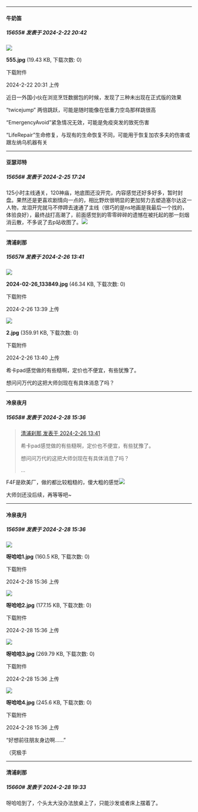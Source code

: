 ﻿
*****

####  牛奶笛  
##### 15655#       发表于 2024-2-22 20:42

<img src="https://img.saraba1st.com/forum/202402/22/203131t0n0h0ro1hzh0zdh.jpg" referrerpolicy="no-referrer">

<strong>555.jpg</strong> (19.43 KB, 下载次数: 0)

下载附件

2024-2-22 20:31 上传

近日一外国小伙在浏览烹饪数据包的时候，发现了三种未出现在正式版的效果

“twicejump” 两倍跳跃，可能是随时能像在低重力空岛那样跳很高

“EmergencyAvoid”紧急情况无效，可能是免疫突发的致死伤害

“LifeRepair”生命修复，与现有的生命恢复不同，可能用于恢复加农多夫的伤害或跟左纳乌机器有关


*****

####  亚瑟邓特  
##### 15656#       发表于 2024-2-25 17:24

125小时主线通关，120神庙，地底图还没开完，内容感觉还好多好多，暂时封盘。果然还是更喜欢剧情向一点的，相比野炊很明显的更加努力去塑造塞尔达这一人物，龙泪开完就马不停蹄去速通了主线（很巧的是ns地画是我最后一个找的，体验良好），最终战打高潮了，前面感觉到的零零碎碎的遗憾在被托起的那一刻烟消云散，不多说了去p站收图了。<img src="https://static.saraba1st.com/image/smiley/face2017/072.png" referrerpolicy="no-referrer">


*****

####  清浦刹那  
##### 15657#       发表于 2024-2-26 13:41

<img src="https://img.saraba1st.com/forum/202402/26/133905hagzyoartaayajop.jpg" referrerpolicy="no-referrer">

<strong>2024-02-26_133849.jpg</strong> (46.34 KB, 下载次数: 0)

下载附件

2024-2-26 13:39 上传

<img src="https://img.saraba1st.com/forum/202402/26/134050yjjjhh63sy5gjvgf.jpg" referrerpolicy="no-referrer">

<strong>2.jpg</strong> (359.91 KB, 下载次数: 0)

下载附件

2024-2-26 13:40 上传

希卡pad感觉做的有些糙啊，定价也不便宜，有些犹豫了。

想问问万代的这把大师剑现在有具体消息了吗？


*****

####  冷泉夜月  
##### 15658#       发表于 2024-2-28 15:36

<blockquote><a href="httphttps://bbs.saraba1st.com/2b/forum.php?mod=redirect&amp;goto=findpost&amp;pid=64070262&amp;ptid=1997982" target="_blank">清浦刹那 发表于 2024-2-26 13:41</a>

希卡pad感觉做的有些糙啊，定价也不便宜，有些犹豫了。

想问问万代的这把大师剑现在有具体消息了吗？

 ...</blockquote>
F4F是欧美厂，做的都比较粗糙的，傻大粗的感觉<img src="https://static.saraba1st.com/image/smiley/face2017/002.png" referrerpolicy="no-referrer">

大师剑还没后续，再等等吧~

*****

####  冷泉夜月  
##### 15659#       发表于 2024-2-28 15:36

<img src="https://img.saraba1st.com/forum/202402/28/153630z5alkuzzbmymb5gb.jpg" referrerpolicy="no-referrer">

<strong>呀哈哈1.jpg</strong> (160.5 KB, 下载次数: 0)

下载附件

2024-2-28 15:36 上传

<img src="https://img.saraba1st.com/forum/202402/28/153630bszss69ms4z2t6s6.jpg" referrerpolicy="no-referrer">

<strong>呀哈哈2.jpg</strong> (177.15 KB, 下载次数: 0)

下载附件

2024-2-28 15:36 上传

<img src="https://img.saraba1st.com/forum/202402/28/153630a6f9f29i39o2kj4e.jpg" referrerpolicy="no-referrer">

<strong>呀哈哈3.jpg</strong> (269.79 KB, 下载次数: 0)

下载附件

2024-2-28 15:36 上传

<img src="https://img.saraba1st.com/forum/202402/28/153630lsaama2hqtsajesq.jpg" referrerpolicy="no-referrer">

<strong>呀哈哈4.jpg</strong> (245.6 KB, 下载次数: 0)

下载附件

2024-2-28 15:36 上传

“好想前往朋友身边啊……”

（究极手


*****

####  清浦刹那  
##### 15660#       发表于 2024-2-28 19:33

呀哈哈到了，个头太大没办法放桌上了，只能沙发或者床上摆着了。

